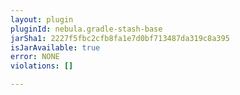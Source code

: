 ```yaml
---
layout: plugin
pluginId: nebula.gradle-stash-base
jarSha1: 2227f5fbc2cfb8fa1e7d0bf713487da319c8a395
isJarAvailable: true
error: NONE
violations: []

---
```

